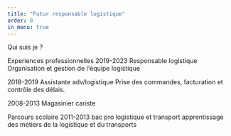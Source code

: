 ```yaml
---
title: "Futur responsable logistique"
order: 0
in_menu: true
---
```

Qui suis je ?

Experiences professionnelles
2019-2023
Responsable logistique
Organisation et gestion de l'équipe logistique

2018-2019
Assistante adv/logistique
Prise des commandes, facturation et contrôle des délais.

2008-2013
Magasinier cariste

Parcours scolaire
2011-2013
bac pro logistique et transport
apprentissage des métiers de la logistique et du transports 